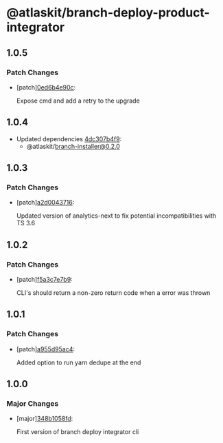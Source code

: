 # @atlaskit/branch-deploy-product-integrator

## 1.0.5

### Patch Changes

- [patch][0ed6b4e90c](https://bitbucket.org/atlassian/atlaskit-mk-2/commits/0ed6b4e90c):

  Expose cmd and add a retry to the upgrade

## 1.0.4

- Updated dependencies [4dc307b4f9](https://bitbucket.org/atlassian/atlaskit-mk-2/commits/4dc307b4f9):
  - @atlaskit/branch-installer@0.2.0

## 1.0.3

### Patch Changes

- [patch][a2d0043716](https://bitbucket.org/atlassian/atlaskit-mk-2/commits/a2d0043716):

  Updated version of analytics-next to fix potential incompatibilities with TS 3.6

## 1.0.2

### Patch Changes

- [patch][f5a3c7e7b9](https://bitbucket.org/atlassian/atlaskit-mk-2/commits/f5a3c7e7b9):

  CLI's should return a non-zero return code when a error was thrown

## 1.0.1

### Patch Changes

- [patch][a955d95ac4](https://bitbucket.org/atlassian/atlaskit-mk-2/commits/a955d95ac4):

  Added option to run yarn dedupe at the end

## 1.0.0

### Major Changes

- [major][348b1058fd](https://bitbucket.org/atlassian/atlaskit-mk-2/commits/348b1058fd):

  First version of branch deploy integrator cli
